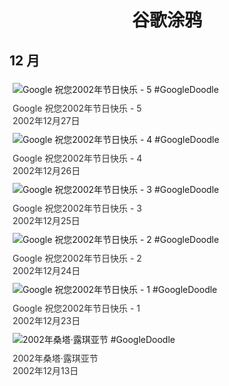 
<h1 align="center"> 谷歌涂鸦 </h1>




## 12 月

<div class="image">


<img src="//www.google.com/logos/2002/winter_holiday_02_fifth.gif" alt="Google 祝您2002年节日快乐 - 5 #GoogleDoodle" style="margin: 5px"/>
<div class="info" style="font-size: 14px; color:#333333; margin:5px"><div class="title">Google 祝您2002年节日快乐 - 5</div><div class="date">2002年12月27日</div></div>

<img src="//www.google.com/logos/2002/winter_holiday_02_quad.gif" alt="Google 祝您2002年节日快乐 - 4 #GoogleDoodle" style="margin: 5px"/>
<div class="info" style="font-size: 14px; color:#333333; margin:5px"><div class="title">Google 祝您2002年节日快乐 - 4</div><div class="date">2002年12月26日</div></div>

<img src="//www.google.com/logos/2002/winter_holiday_02_III.gif" alt="Google 祝您2002年节日快乐 - 3 #GoogleDoodle" style="margin: 5px"/>
<div class="info" style="font-size: 14px; color:#333333; margin:5px"><div class="title">Google 祝您2002年节日快乐 - 3</div><div class="date">2002年12月25日</div></div>

<img src="//www.google.com/logos/2002/winter_holiday_02_deux.gif" alt="Google 祝您2002年节日快乐 - 2 #GoogleDoodle" style="margin: 5px"/>
<div class="info" style="font-size: 14px; color:#333333; margin:5px"><div class="title">Google 祝您2002年节日快乐 - 2</div><div class="date">2002年12月24日</div></div>

<img src="https://lh3.googleusercontent.com/dVl_LZ4iYbqoOsPczBnkA2IMOhW33Q9gZf3-a0TaE6MhnwFSGvQPlRpw_aTPOAmVPoL6qnG2ITY10pt3HSi8imW3Xmz7AhSnjyYr1TYu=s660" alt="Google 祝您2002年节日快乐 - 1 #GoogleDoodle" style="margin: 5px"/>
<div class="info" style="font-size: 14px; color:#333333; margin:5px"><div class="title">Google 祝您2002年节日快乐 - 1</div><div class="date">2002年12月23日</div></div>

<img src="//www.google.com/logos/2002/santa_lucia.gif" alt="2002年桑塔·露琪亚节 #GoogleDoodle" style="margin: 5px"/>
<div class="info" style="font-size: 14px; color:#333333; margin:5px"><div class="title">2002年桑塔·露琪亚节</div><div class="date">2002年12月13日</div></div>

</div>








